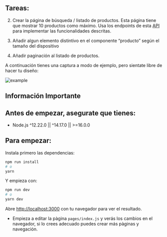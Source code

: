 
## Tareas:

2. Crear la página de búsqueda / listado de productos. Esta página tiene que mostrar 10 productos como máximo. Usa los endpoints de esta [API](https://dummyjson.com/docs/products) para implementar las funcionalidades descritas.

3. Añadir algun elemento distintivo en el componente “producto” según el tamaño del dispositivo

4. Añadir paginación al listado de productos.

A continuación tienes una captura a modo de ejemplo, pero sientate libre de hacer tu diseño:

![example](public/example.png)

## Información Importante


## Antes de empezar, asegurate que tienes:

- Node.js ^12.22.0 || ^14.17.0 || >=16.0.0

## Para empezar:

Instala primero las dependencias:

```bash
npm run install
# o
yarn
```

Y empieza con:

```bash
npm run dev
# o
yarn dev
```

Abre [http://localhost:3000](http://localhost:3000) con tu navegador para ver el resultado.

- Empieza a editar la pàgina `pages/index.js` y verás los cambios en el navegador, si lo crees adecuado puedes crear más pàginas y navegación.
